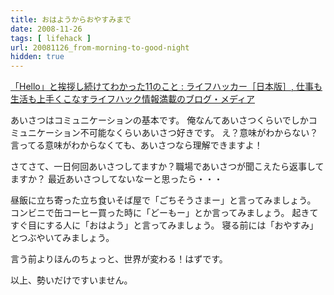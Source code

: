 ```yaml
---
title: おはようからおやすみまで
date: 2008-11-26
tags: [ lifehack ]
url: 20081126_from-morning-to-good-night
hidden: true
---
```

<a href="http://www.lifehacker.jp/2008/11/hello11.html">「Hello」と挨拶し続けてわかった11のこと : ライフハッカー［日本版］, 仕事も生活も上手くこなすライフハック情報満載のブログ・メディア</a>

あいさつはコミュニケーションの基本です。
俺なんてあいさつくらいでしかコミュニケーション不可能なくらいあいさつ好きです。
え？意味がわからない？
言ってる意味がわからなくても、あいさつなら理解できますよ！

さてさて、一日何回あいさつしてますか？職場であいさつが聞こえたら返事してますか？
最近あいさつしてないなーと思ったら・・・

昼飯に立ち寄った立ち食いそば屋で「ごちそうさまー」と言ってみましょう。
コンビニで缶コーヒー買った時に「どーもー」とか言ってみましょう。
起きてすぐ目にする人に「おはよう」と言ってみましょう。
寝る前には「おやすみ」とつぶやいてみましょう。

言う前よりほんのちょっと、世界が変わる！はずです。

以上、勢いだけですいません。
